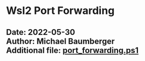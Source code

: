 # Wsl2 Port Forwarding

Date: 2022-05-30  
Author: Michael Baumberger  
Additional file: [port_forwarding.ps1](./port_forwarding.ps1)
---
<br />

## 